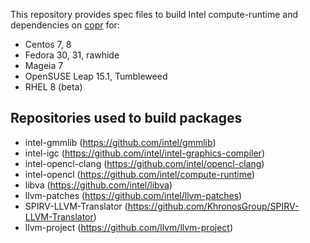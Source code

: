 This repository provides spec files to build Intel compute-runtime and dependencies
on [copr](https://copr.fedorainfracloud.org/coprs/jdanecki/intel-opencl) for:
- Centos 7, 8
- Fedora 30, 31, rawhide
- Mageia 7
- OpenSUSE Leap 15.1, Tumbleweed
- RHEL 8 (beta)

## Repositories used to build packages

- intel-gmmlib (https://github.com/intel/gmmlib)
- intel-igc (https://github.com/intel/intel-graphics-compiler)
- intel-opencl-clang (https://github.com/intel/opencl-clang)
- intel-opencl (https://github.com/intel/compute-runtime)
- libva (https://github.com/intel/libva)
- llvm-patches (https://github.com/intel/llvm-patches)
- SPIRV-LLVM-Translator (https://github.com/KhronosGroup/SPIRV-LLVM-Translator)
- llvm-project (https://github.com/llvm/llvm-project)
